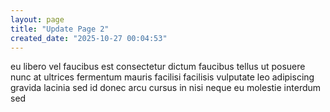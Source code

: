 ```yaml
---
layout: page
title: "Update Page 2"
created_date: "2025-10-27 00:04:53"
---
```


eu libero vel faucibus est consectetur dictum faucibus tellus ut posuere nunc at ultrices fermentum mauris facilisi facilisis vulputate leo adipiscing gravida lacinia sed id donec arcu cursus in nisi neque eu molestie interdum sed 

